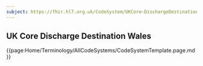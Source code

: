 ```yaml
---
subject: https://fhir.hl7.org.uk/CodeSystem/UKCore-DischargeDestinationWales
---
```

## UK Core Discharge Destination Wales

{{page:Home/Terminology/AllCodeSystems/CodeSystemTemplate.page.md}}